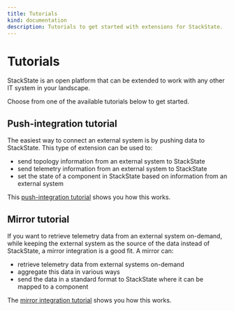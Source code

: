 ```yaml
---
title: Tutorials
kind: documentation
description: Tutorials to get started with extensions for StackState.
---
```


# Tutorials

StackState is an open platform that can be extended to work with any other IT system in your landscape.

Choose from one of the available tutorials below to get started.

## Push-integration tutorial

The easiest way to connect an external system is by pushing data to StackState. This type of extension can be used to:

* send topology information from an external system to StackState
* send telemetry information from an external system to StackState
* set the state of a component in StackState based on information from an external system

This [push-integration tutorial](push_integration_tutorial.md) shows you how this works.

## Mirror tutorial

If you want to retrieve telemetry data from an external system on-demand, while keeping the external system as the source of the data instead of StackState, a mirror integration is a good fit. A mirror can:

* retrieve telemetry data from external systems on-demand
* aggregate this data in various ways
* send the data in a standard format to StackState where it can be mapped to a component

The [mirror integration tutorial](mirror_tutorial.md) shows you how this works.

